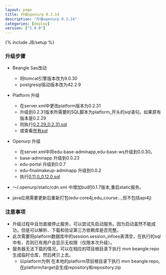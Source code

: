 ```yaml
---
layout: page
title: 升级openurp 0.3.14
description: "升级openurp 0.3.14"
categories: [deploy]
version: ["1.0.0"]
---
```

{% include JB/setup %}

### 升级步骤

* Beangle Sas改动

  - 将tomcat引擎版本改为9.0.30
  - postgresql驱动版本改为42.2.9

* Platform 升级

  - 在server.xml中更改platform版本为0.2.31
  - 升级到0.2.31版本所需要的SQL脚本为platform_开头的sql语句。如果原有版本是0.2.29
  - 则执行[0.2.29_0.2.31.sql](/model/ddl/platform/migrate/0.2.29_0.2.31.sql)
  - 或查看[所有sql](/model/ddl/index.html)

* Openurp 升级
  - 在server.xml中将edu-base-adminapp,edu-base-ws升级到0.0.30。
  - base-adminapp 升级到0.0.23
  - edu-portal 升级到0.0.7
  - edu-finalmakeup-adminapp 升级到0.0.2
  - 执行[0.11.0_0.12.0.sql](/model/ddl/openurp/migrate/0.11.0_0.12.0.sql)

* ～/.openurp/static/cdn.xml 中增加bui的0.1.7版本,重启static服务。
* java应用需要更新后重新打包(edu-core4j,edu_course...,但不包括api4j)

### 注意事项

* 升级过程中且勿直接停止服务，可以尝试先启动服务。因为启动虽然不能成功，但是可以解析、下载和验证第三方依赖库是否完整。
* 此次需要将platform数据库中的session.session_infoes表清空，在执行的sql中有，否则已有用户会显示无权限（仅限本次升级）。
* 服务器无法下载的情况，可以在相应的项目根目录下执行 mvn beangle:repo 生成临时仓库，然后拷贝上去。
  - 以platform为例 在本地的platform项目根目录下执行 mvn beangle:repo,在platform/target会生成repository和repository.zip

